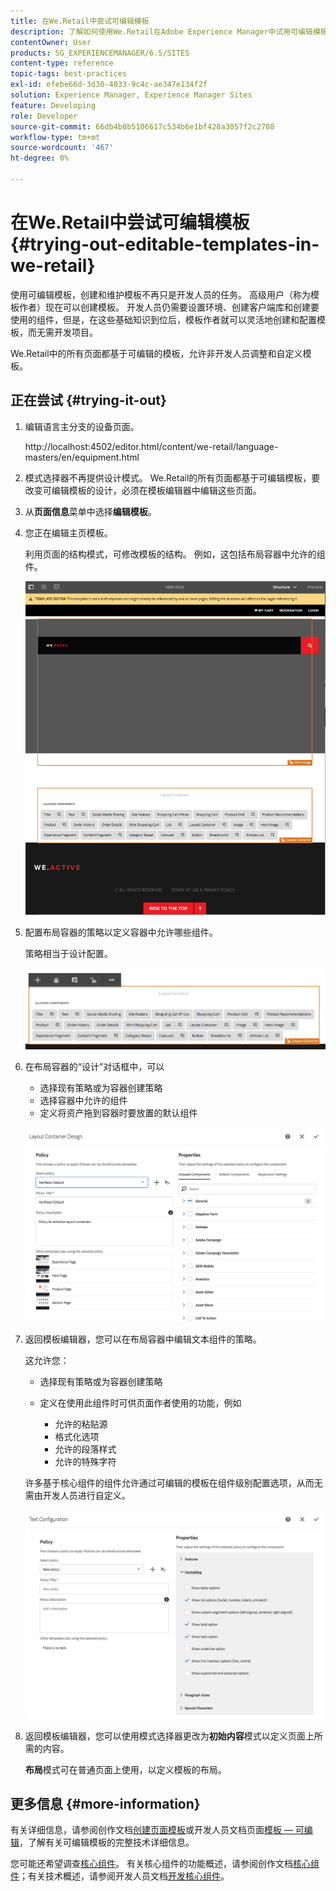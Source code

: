 ```yaml
---
title: 在We.Retail中尝试可编辑模板
description: 了解如何使用We.Retail在Adobe Experience Manager中试用可编辑模板。
contentOwner: User
products: SG_EXPERIENCEMANAGER/6.5/SITES
content-type: reference
topic-tags: best-practices
exl-id: efebe66d-3d30-4033-9c4c-ae347e134f2f
solution: Experience Manager, Experience Manager Sites
feature: Developing
role: Developer
source-git-commit: 66db4b0b5106617c534b6e1bf428a3057f2c2708
workflow-type: tm+mt
source-wordcount: '467'
ht-degree: 0%

---
```


# 在We.Retail中尝试可编辑模板{#trying-out-editable-templates-in-we-retail}

使用可编辑模板，创建和维护模板不再只是开发人员的任务。 高级用户（称为模板作者）现在可以创建模板。 开发人员仍需要设置环境、创建客户端库和创建要使用的组件，但是，在这些基础知识到位后，模板作者就可以灵活地创建和配置模板，而无需开发项目。

We.Retail中的所有页面都基于可编辑的模板，允许非开发人员调整和自定义模板。

## 正在尝试 {#trying-it-out}

1. 编辑语言主分支的设备页面。

   http://localhost:4502/editor.html/content/we-retail/language-masters/en/equipment.html

1. 模式选择器不再提供设计模式。 We.Retail的所有页面都基于可编辑模板，要改变可编辑模板的设计，必须在模板编辑器中编辑这些页面。
1. 从&#x200B;**页面信息**&#x200B;菜单中选择&#x200B;**编辑模板**。
1. 您正在编辑主页模板。

   利用页面的结构模式，可修改模板的结构。 例如，这包括布局容器中允许的组件。

   ![chlimage_1-138](assets/chlimage_1-138.png)

1. 配置布局容器的策略以定义容器中允许哪些组件。

   策略相当于设计配置。

   ![chlimage_1-139](assets/chlimage_1-139.png)

1. 在布局容器的“设计”对话框中，可以

   * 选择现有策略或为容器创建策略
   * 选择容器中允许的组件
   * 定义将资产拖到容器时要放置的默认组件

   ![chlimage_1-140](assets/chlimage_1-140.png)

1. 返回模板编辑器，您可以在布局容器中编辑文本组件的策略。

   这允许您：

   * 选择现有策略或为容器创建策略
   * 定义在使用此组件时可供页面作者使用的功能，例如

      * 允许的粘贴源
      * 格式化选项
      * 允许的段落样式
      * 允许的特殊字符

   许多基于核心组件的组件允许通过可编辑的模板在组件级别配置选项，从而无需由开发人员进行自定义。

   ![chlimage_1-141](assets/chlimage_1-141.png)

1. 返回模板编辑器，您可以使用模式选择器更改为&#x200B;**初始内容**&#x200B;模式以定义页面上所需的内容。

   **布局**&#x200B;模式可在普通页面上使用，以定义模板的布局。

## 更多信息 {#more-information}

有关详细信息，请参阅创作文档[创建页面模板](/help/sites-authoring/templates.md)或开发人员文档页面[模板 — 可编辑](/help/sites-developing/page-templates-editable.md)，了解有关可编辑模板的完整技术详细信息。

您可能还希望调查[核心组件](/help/sites-developing/we-retail-core-components.md)。 有关核心组件的功能概述，请参阅创作文档[核心组件](https://experienceleague.adobe.com/docs/experience-manager-core-components/using/introduction.html?lang=zh-Hans)；有关技术概述，请参阅开发人员文档[开发核心组件](https://helpx.adobe.com/cn/experience-manager/core-components/using/developing.html)。
